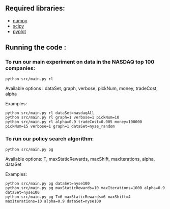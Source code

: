 ## Required libraries:

* [numpy](http://www.numpy.org/)
* [scipy](http://www.scipy.org/)
* [pyplot](http://matplotlib.org/api/pyplot_api.html)

## Running the code :

### To run our main experiment on data in the NASDAQ top 100 companies:

    python src/main.py rl
    
Available options : dataSet, graph, verbose, pickNum, money, tradeCost, alpha

Examples:

    python src/main.py rl dataSet=nasdaqAll
    python src/main.py rl graph=1 verbose=1 pickNum=10
    python src/main.py rl alpha=0.9 tradeCost=0.005 money=100000 pickNum=15 verbose=1 graph=1 dataSet=nyse_random

### To run our policy search algorithm:

    python src/main.py pg
    
Available options: T, maxStaticRewards, maxShift, maxIterations, alpha, dataSet

Examples:

    python src/main.py pg dataSet=nyse100
    python src/main.py pg maxStaticRewards=10 maxIterations=1000 alpha=0.9 dataSet=nyse100
    python src/main.py pg T=6 maxStaticRewards=6 maxShift=4 maxIterations=10 alpha=0.9 dataSet=nyse100